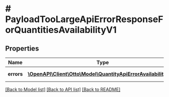 # # PayloadTooLargeApiErrorResponseForQuantitiesAvailabilityV1

## Properties

Name | Type | Description | Notes
------------ | ------------- | ------------- | -------------
**errors** | [**\OpenAPI\Client\Otto\Model\QuantityApiErrorAvailabilityV1[]**](QuantityApiErrorAvailabilityV1.md) | type of error |

[[Back to Model list]](../../README.md#models) [[Back to API list]](../../README.md#endpoints) [[Back to README]](../../README.md)
